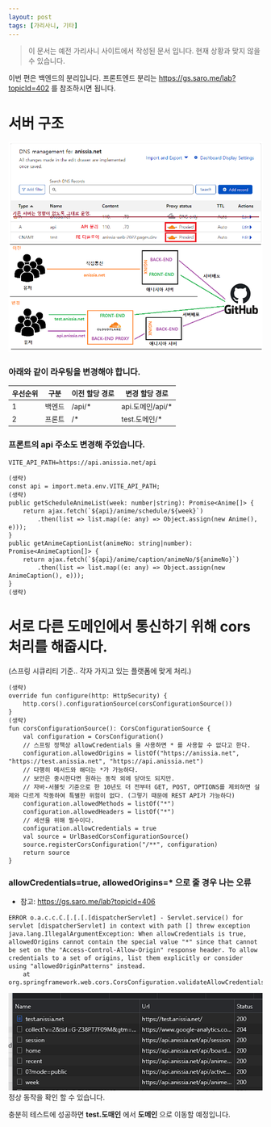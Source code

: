 ```yaml
---
layout: post
tags: [가리사니, 기타]
---
```


> 이 문서는 예전 가리사니 사이트에서 작성된 문서 입니다.
현재 상황과 맞지 않을 수 있습니다.

이번 편은 백엔드의 분리입니다.
프론트엔드 분리는 https://gs.saro.me/lab?topicId=402 를 참조하시면 됩니다.


# 서버 구조

![설명](/file/forum/9fb707f3-d77d-4aa0-814b-c25292922a55.png)

### 아래와 같이 라우팅을 변경해야 합니다.

|우선순위|구분|이전 할당 경로|변경 할당 경로|
|---|---|---|---|
|1|백엔드|/api/*|api.도메인/api/*|
|2|프론트|/*|test.도메인/*|

### 프론트의 api 주소도 변경해 주었습니다.
```
VITE_API_PATH=https://api.anissia.net/api
```
```
(생략)
const api = import.meta.env.VITE_API_PATH;
(생략)
public getScheduleAnimeList(week: number|string): Promise<Anime[]> {
    return ajax.fetch(`${api}/anime/schedule/${week}`)
        .then(list => list.map((e: any) => Object.assign(new Anime(), e)));
}
public getAnimeCaptionList(animeNo: string|number): Promise<AnimeCaption[]> {
    return ajax.fetch(`${api}/anime/caption/animeNo/${animeNo}`)
        .then(list => list.map((e: any) => Object.assign(new AnimeCaption(), e)));
}
(생략)
```
# 서로 다른 도메인에서 통신하기 위해 cors 처리를 해줍시다.
(스프링 시큐리티 기준.. 각자 가지고 있는 플랫폼에 맞게 처리.)

```
(생략)
override fun configure(http: HttpSecurity) {
    http.cors().configurationSource(corsConfigurationSource())
}
(생략)
fun corsConfigurationSource(): CorsConfigurationSource {
    val configuration = CorsConfiguration()
    // 스프링 정책상 allowCredentials 을 사용하면 * 를 사용할 수 없다고 한다.
    configuration.allowedOrigins = listOf("https://anissia.net", "https://test.anissia.net", "https://api.anissia.net")
    // 다행히 메서드와 해더는 *가 가능하다.
    // 보안은 중시한다면 원하는 동작 외에 닫아도 되지만.
    // 자바-서블릿 기준으로 한 10년도 더 전부터 GET, POST, OPTIONS를 제외하면 실제와 다르게 작동하여 특별한 위험이 없다. (그렇기 때문에 REST API가 가능하다)
    configuration.allowedMethods = listOf("*")
    configuration.allowedHeaders = listOf("*")
    // 세션을 위해 필수이다.
    configuration.allowCredentials = true
    val source = UrlBasedCorsConfigurationSource()
    source.registerCorsConfiguration("/**", configuration)
    return source
}
```
### allowCredentials=true, allowedOrigins=* 으로 줄 경우 나는 오류

- 참고: https://gs.saro.me/lab?topicId=406

```
ERROR o.a.c.c.C.[.[.[.[dispatcherServlet] - Servlet.service() for servlet [dispatcherServlet] in context with path [] threw exception
java.lang.IllegalArgumentException: When allowCredentials is true, allowedOrigins cannot contain the special value "*" since that cannot be set on the "Access-Control-Allow-Origin" response header. To allow credentials to a set of origins, list them explicitly or consider using "allowedOriginPatterns" instead.
	at org.springframework.web.cors.CorsConfiguration.validateAllowCredentials(CorsConfiguration.java:473)
```

![설명](/file/forum/99f351d5-f8c9-40d4-99b5-80a575a3517f.png)
정상 동작을 확인 할 수 있습니다.

충분히 테스트에 성공하면 **test.도매인** 에서 **도메인** 으로 이동할 예정입니다.